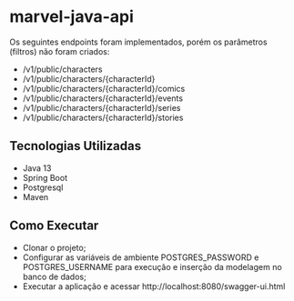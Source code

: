 # marvel-java-api

Os seguintes endpoints foram implementados, porém os parâmetros (filtros) não foram criados:

   - /v1/public/characters
   - /v1/public/characters/{characterId}
   - /v1/public/characters/{characterId}/comics
   - /v1/public/characters/{characterId}/events
   - /v1/public/characters/{characterId}/series
   - /v1/public/characters/{characterId}/stories

## Tecnologias Utilizadas
- Java 13
- Spring Boot
- Postgresql
- Maven

## Como Executar
- Clonar o projeto;
- Configurar as variáveis de ambiente POSTGRES_PASSWORD e POSTGRES_USERNAME para execução e inserção da modelagem no banco de dados;
- Executar a aplicação e acessar http://localhost:8080/swagger-ui.html 
